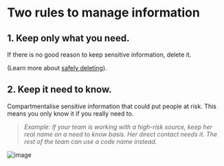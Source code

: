 [Title]: # (Keep what you need)
[Order]: # (0)

# Two rules to manage information 

## 1. Keep only what you need.

If there is no good reason to keep sensitive information, delete it. 

(Learn more about [safely deleting](umbrella://lesson/safely-deleting)).

## 2. Keep it need to know.

Compartmentalise sensitive information that could put people at risk. This means you only know it if you really need to. 

> *Example: If your team is working with a high-risk source, keep her real name on a need to know basis. Her direct contact needs it. The rest of the team can use a code name instead.*

![image](managing_information1.png)
